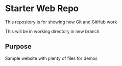 # Starter Web Repo

This repository is for showing how Git and GitHub work

 This will be in working directory
 in new branch
## Purpose

Sample website with plenty of files for demos
